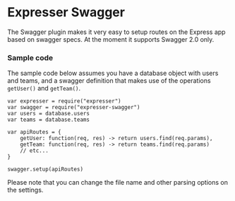 # Expresser Swagger

The Swagger plugin makes it very easy to setup routes on the Express app
based on swagger specs. At the moment it supports Swagger 2.0 only.

### Sample code

The sample code below assumes you have a database object with users
and teams, and a swagger definition that makes use of the operations
`getUser()` and `getTeam()`.

    var expresser = require("expresser")
    var swagger = require("expresser-swagger")
    var users = database.users
    var teams = database.teams

    var apiRoutes = {
        getUser: function(req, res) -> return users.find(req.params),
        getTeam: function(req, res) -> return teams.find(req.params)
        // etc...
    }

    swagger.setup(apiRoutes)

Please note that you can change the file name and other parsing options
on the settings.
